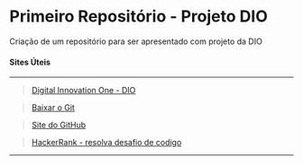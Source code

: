 # Primeiro Repositório - Projeto DIO
Criação de um repositório para ser apresentado com projeto da DIO


#### Sites Úteis
___
>[Digital Innovation One - DIO](https://www.dio.me/sign-in)

>[Baixar o Git](https://git-scm.com/downloads)

>[Site do GitHub](https://github.com)

>[HackerRank - resolva desafio de codigo](https://www.hackerrank.com/access-account/)
___
